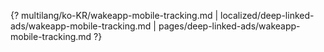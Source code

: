 {? multilang/ko-KR/wakeapp-mobile-tracking.md | localized/deep-linked-ads/wakeapp-mobile-tracking.md | pages/deep-linked-ads/wakeapp-mobile-tracking.md ?}
